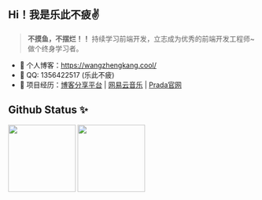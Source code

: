 ## Hi！我是乐此不疲✌️ 


> **不摸鱼，不摆烂！！**
持续学习前端开发，立志成为优秀的前端开发工程师~做个终身学习者。

- 🏡 个人博客：https://wangzhengkang.cool/
- 💬 QQ: 1356422517 (乐此不疲)
- 🌱 项目经历：<a href="https://github.com/kid-kang/blog" target="_blank">博客分享平台</a> | <a href="https://github.com/kid-kang/my-music" target="_blank">网易云音乐</a> | <a href="https://github.com/kid-kang/Prada" target="_blank">Prada官网</a>

## Github Status ✨

<img align="" height="137px" src="[https://github-readme-stats.vercel.app/api?username=kid-kang](https://github-readme-streak-stats.herokuapp.com/?user=kid-kang&hide_title=true&hide_border=true&show_icons=true&include_all_commits=true&line_height=21&bg_color=0,EC6C6C,FFD479,FFFC79,73FA79&theme=graywhite&locale=cn" />
<img align="" height="137px" src="https://github-readme-stats.vercel.app/api/top-langs/?username=kid-kang&hide_title=true&hide_border=true&layout=compact&bg_color=0,73FA79,73FDFF,D783FF&theme=graywhite&locale=cn" />
